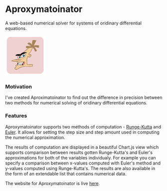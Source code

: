 # Aproxymatoinator

A web-based numerical solver for systems of oridinary differential equations.

![logo](public/favicon.png)

### Motivation

I've created Aproximatoinator to find out the difference
in precision between two methods for numerical solving
of oridinary differential equations.

### Features

Aproxymatoinator supports two methods
of computation - [Runge-Kutta](https://en.wikipedia.org/wiki/Runge–Kutta_methods)
and [Euler](https://en.wikipedia.org/wiki/Euler_method).
It allows for setting the step size and step amount used in
computing the numerical approximation.

The results of computation are displayed in a beautiful
Chart.js view which supports comparison between results gotten
Runge-Kutta's and Euler's approximations for both of the variables
individualy. For example you can specify a comparison between
x-values computed with Euler's method and y-values computed
using Runge-Kutta's. The results are also available in the form
of an extendable list that contains numerical data.

The website for Aproxymatoinator is live
[here](https://www.piskiewicz.org/static/aproxymatoinator/).
